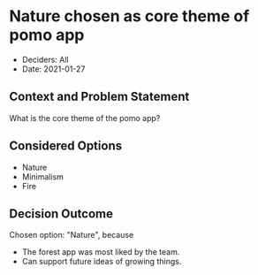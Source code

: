 # Nature chosen as core theme of pomo app

* Deciders: All
* Date: 2021-01-27

## Context and Problem Statement

What is the core theme of the pomo app?

## Considered Options

* Nature
* Minimalism
* Fire

## Decision Outcome

Chosen option: "Nature", because 
* The forest app was most liked by the team. 
* Can support future ideas of growing things.
